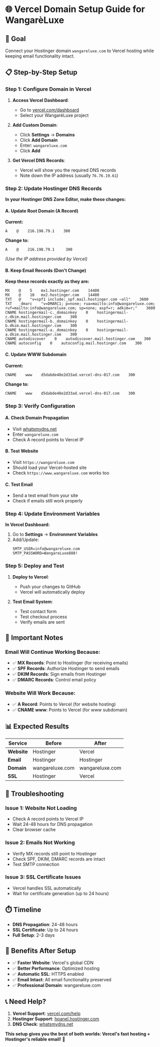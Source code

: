 # 🌐 Vercel Domain Setup Guide for WangarèLuxe

## 🎯 **Goal**

Connect your Hostinger domain `wangareluxe.com` to Vercel hosting while keeping email functionality intact.

## 📋 **Step-by-Step Setup**

### **Step 1: Configure Domain in Vercel**

1. **Access Vercel Dashboard**:

   - Go to [vercel.com/dashboard](https://vercel.com/dashboard)
   - Select your WangarèLuxe project

2. **Add Custom Domain**:

   - Click **Settings** → **Domains**
   - Click **Add Domain**
   - Enter: `wangareluxe.com`
   - Click **Add**

3. **Get Vercel DNS Records**:
   - Vercel will show you the required DNS records
   - Note down the IP address (usually `76.76.19.61`)

### **Step 2: Update Hostinger DNS Records**

**In your Hostinger DNS Zone Editor, make these changes:**

#### **A. Update Root Domain (A Record)**

**Current:**

```
A    @    216.198.79.1    300
```

**Change to:**

```
A    @    216.198.79.1     300
```

_(Use the IP address provided by Vercel)_

#### **B. Keep Email Records (Don't Change)**

**Keep these records exactly as they are:**

```
MX    @    5    mx1.hostinger.com    14400
MX    @    10   mx2.hostinger.com    14400
TXT   @    "v=spf1 include:_spf.mail.hostinger.com ~all"    3600
TXT   _dmarc    "v=DMARC1; p=none; rua=mailto:info@wangareluxe.com; ruf=mailto:info@wangareluxe.com; sp=none; aspf=r; adkim=r;"    3600
CNAME hostingermail-c._domainkey    0    hostingermail-c.dkim.mail.hostinger.com    300
CNAME hostingermail-b._domainkey    0    hostingermail-b.dkim.mail.hostinger.com    300
CNAME hostingermail-a._domainkey    0    hostingermail-a.dkim.mail.hostinger.com    300
CNAME autodiscover    0    autodiscover.mail.hostinger.com    300
CNAME autoconfig    0    autoconfig.mail.hostinger.com    300
```

#### **C. Update WWW Subdomain**

**Current:**

```
CNAME    www    d5dabde48e2d33ad.vercel-dns-017.com    300
```

**Change to:**

```
CNAME    www    d5dabde48e2d33ad.vercel-dns-017.com    300
```

### **Step 3: Verify Configuration**

#### **A. Check Domain Propagation**

- Visit [whatsmydns.net](https://www.whatsmydns.net)
- Enter `wangareluxe.com`
- Check A record points to Vercel IP

#### **B. Test Website**

- Visit `https://wangareluxe.com`
- Should load your Vercel-hosted site
- Check `https://www.wangareluxe.com` works too

#### **C. Test Email**

- Send a test email from your site
- Check if emails still work properly

### **Step 4: Update Environment Variables**

**In Vercel Dashboard:**

1. Go to **Settings** → **Environment Variables**
2. Add/Update:
   ```
   SMTP_USER=info@wangareluxe.com
   SMTP_PASSWORD=WangareLuxe888!
   ```

### **Step 5: Deploy and Test**

1. **Deploy to Vercel**:

   - Push your changes to GitHub
   - Vercel will automatically deploy

2. **Test Email System**:
   - Test contact form
   - Test checkout process
   - Verify emails are sent

## 🚨 **Important Notes**

### **Email Will Continue Working Because:**

- ✅ **MX Records**: Point to Hostinger (for receiving emails)
- ✅ **SPF Records**: Authorize Hostinger to send emails
- ✅ **DKIM Records**: Sign emails from Hostinger
- ✅ **DMARC Records**: Control email policy

### **Website Will Work Because:**

- ✅ **A Record**: Points to Vercel (for website hosting)
- ✅ **CNAME www**: Points to Vercel (for www subdomain)

## 📊 **Expected Results**

| Service     | Before          | After           |
| ----------- | --------------- | --------------- |
| **Website** | Hostinger       | Vercel          |
| **Email**   | Hostinger       | Hostinger       |
| **Domain**  | wangareluxe.com | wangareluxe.com |
| **SSL**     | Hostinger       | Vercel          |

## 🔧 **Troubleshooting**

### **Issue 1: Website Not Loading**

- Check A record points to Vercel IP
- Wait 24-48 hours for DNS propagation
- Clear browser cache

### **Issue 2: Emails Not Working**

- Verify MX records still point to Hostinger
- Check SPF, DKIM, DMARC records are intact
- Test SMTP connection

### **Issue 3: SSL Certificate Issues**

- Vercel handles SSL automatically
- Wait for certificate generation (up to 24 hours)

## ⏱️ **Timeline**

- **DNS Propagation**: 24-48 hours
- **SSL Certificate**: Up to 24 hours
- **Full Setup**: 2-3 days

## 🎉 **Benefits After Setup**

- ✅ **Faster Website**: Vercel's global CDN
- ✅ **Better Performance**: Optimized hosting
- ✅ **Automatic SSL**: HTTPS enabled
- ✅ **Email Intact**: All email functionality preserved
- ✅ **Professional Domain**: wangareluxe.com

## 📞 **Need Help?**

1. **Vercel Support**: [vercel.com/help](https://vercel.com/help)
2. **Hostinger Support**: [hpanel.hostinger.com](https://hpanel.hostinger.com)
3. **DNS Check**: [whatsmydns.net](https://www.whatsmydns.net)

**This setup gives you the best of both worlds: Vercel's fast hosting + Hostinger's reliable email!** 🚀
